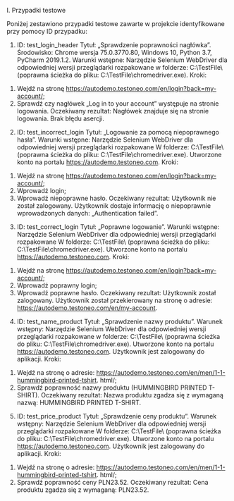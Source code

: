 I. Przypadki testowe

Poniżej zestawiono przypadki testowe zawarte w projekcie identyfikowane przy pomocy ID przypadku:
1) ID: test_login_header
Tytuł: „Sprawdzenie poprawności nagłówka”.
Środowisko: Chrome wersja 75.0.3770.80, Windows 10, Python 3.7, PyCharm 2019.1.2.
Warunki wstępne: Narzędzie Selenium WebDriver dla odpowiedniej wersji przeglądarki rozpakowane
w folderze: C:\TestFile\ (poprawna ścieżka do pliku: C:\TestFile\chromedriver.exe).
Kroki:
1. Wejdź na stronę https://autodemo.testoneo.com/en/login?back=my-account/;
2. Sprawdź czy nagłówek „Log in to your account” występuje na stronie logowania.
Oczekiwany rezultat:
Nagłówek znajduje się na stronie logowania. Brak błędu asercji.

2) ID: test_incorrect_login
Tytuł: „Logowanie za pomocą niepoprawnego hasła”.
Warunki wstępne: Narzędzie Selenium WebDriver dla odpowiedniej wersji przeglądarki rozpakowane
W folderze: C:\TestFile\ (poprawna ścieżka do pliku: C:\TestFile\chromedriver.exe). Utworzone konto
na portalu https://autodemo.testoneo.com.
Kroki:
1. Wejdź na stronę https://autodemo.testoneo.com/en/login?back=my-account/;
2. Wprowadź login;
3. Wprowadź niepoprawne hasło.
Oczekiwany rezultat:
Użytkownik nie został zalogowany. Użytkownik dostaje informację o niepoprawnie wprowadzonych
danych: „Authentication failed”.

3) ID: test_correct_login
Tytuł: „Poprawne logowanie”.
Warunki wstępne: Narzędzie Selenium WebDriver dla odpowiedniej wersji przeglądarki rozpakowane
W folderze: C:\TestFile\ (poprawna ścieżka do pliku: C:\TestFile\chromedriver.exe). Utworzone konto
na portalu https://autodemo.testoneo.com.
Kroki:
1. Wejdź na stronę https://autodemo.testoneo.com/en/login?back=my-account/;
2. Wprowadź poprawny login;
3. Wprowadź poprawne hasło.
Oczekiwany rezultat:
Użytkownik został zalogowany. Użytkownik został przekierowany na stronę o adresie:
https://autodemo.testoneo.com/en/my-account.

4) ID: test_name_product
Tytuł: „Sprawdzenie nazwy produktu”.
Warunek wstępny: Narzędzie Selenium WebDriver dla odpowiedniej wersji przeglądarki rozpakowane
w folderze: C:\TestFile\ (poprawna ścieżka do pliku: C:\TestFile\chromedriver.exe). Utworzone konto
na portalu https://autodemo.testoneo.com. Użytkownik jest zalogowany do aplikacji.
Kroki:
1. Wejdź na stronę o adresie: https://autodemo.testoneo.com/en/men/1-1-hummingbird-printed-tshirt.
html/;
2. Sprawdź poprawność nazwy produktu (HUMMINGBIRD PRINTED T-SHIRT).
Oczekiwany rezultat:
Nazwa produktu zgadza się z wymaganą nazwą: HUMMINGBIRD PRINTED T-SHIRT.

5) ID: test_price_product
Tytuł: „Sprawdzenie ceny produktu”.
Warunek wstępny: Narzędzie Selenium WebDriver dla odpowiedniej wersji przeglądarki rozpakowane
W folderze: C:\TestFile\ (poprawna ścieżka do pliku: C:\TestFile\chromedriver.exe). Utworzone konto
na portalu https://autodemo.testoneo.com. Użytkownik jest zalogowany do aplikacji.
Kroki:
1. Wejdź na stronę o adresie: https://autodemo.testoneo.com/en/men/1-1-hummingbird-printed-tshirt.
html/;
2. Sprawdź poprawność ceny PLN23.52.
Oczekiwany rezultat:
Cena produktu zgadza się z wymaganą: PLN23.52.
